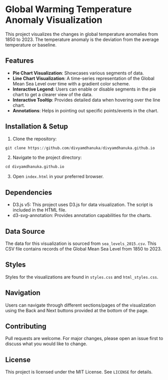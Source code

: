 # Global Warming Temperature Anomaly Visualization

This project visualizes the changes in global temperature anomalies from 1850 to 2023. The temperature anomaly is the deviation from the average temperature or baseline.

## Features

- **Pie Chart Visualization**: Showcases various segments of data.
- **Line Chart Visualization**: A time-series representation of the Global Mean Sea Level over time with a gradient color scheme.
- **Interactive Legend**: Users can enable or disable segments in the pie chart to get a clearer view of the data.
- **Interactive Tooltip**: Provides detailed data when hovering over the line chart.
- **Annotations**: Helps in pointing out specific points/events in the chart.

## Installation & Setup

1. Clone the repository:
```python
git clone https://github.com/divyamdhanuka/divyamdhanuka.github.io
```

2. Navigate to the project directory:
```python
cd divyamdhanuka.github.io
```

3. Open `index.html` in your preferred browser.

## Dependencies

- D3.js v5: This project uses D3.js for data visualization. The script is included in the HTML file.
- d3-svg-annotation: Provides annotation capabilities for the charts.

## Data Source

The data for this visualization is sourced from `sea_levels_2015.csv`. This CSV file contains records of the Global Mean Sea Level from 1850 to 2023.

## Styles

Styles for the visualizations are found in `styles.css` and `html_styles.css`.

## Navigation

Users can navigate through different sections/pages of the visualization using the Back and Next buttons provided at the bottom of the page.

## Contributing

Pull requests are welcome. For major changes, please open an issue first to discuss what you would like to change.

## License

This project is licensed under the MIT License. See `LICENSE` for details.
